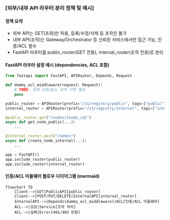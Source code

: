 ### [외부/내부 API 라우터 분리 정책 및 예시]

#### 정책 요약
- 외부 API는 GET(조회)만 허용, 등록/수정/삭제 등 조작은 불가
- 내부 API(조작)는 Gateway/Orchestrator 등 신뢰된 서비스에서만 접근 가능, 인증/ACL 필수
- FastAPI 라우터를 public_router(GET 전용), internal_router(조작 전용)로 분리

#### FastAPI 라우터 설정 예시 (dependencies, ACL 포함)
```python
from fastapi import FastAPI, APIRouter, Depends, Request

def dummy_acl_middleware(request: Request):
    # TODO: 실제 인증/ACL 로직 구현 필요
    pass

public_router = APIRouter(prefix="/v1/registry/public", tags=["public"])
internal_router = APIRouter(prefix="/v1/registry/internal", tags=["internal"], dependencies=[Depends(dummy_acl_middleware)])

@public_router.get("/nodes/{node_id}")
async def get_node_public(...):
    ...

@internal_router.post("/nodes")
async def create_node_internal(...):
    ...

app = FastAPI()
app.include_router(public_router)
app.include_router(internal_router)
```

#### 인증/ACL 미들웨어 플로우 다이어그램 (mermaid)
```mermaid
flowchart TD
    Client-->|GET|PublicAPI[public_router]
    Client-->|POST/PUT/DELETE|InternalAPI[internal_router]
    InternalAPI-->|Depends(dummy_acl_middleware)|ACL[인증/ACL 미들웨어]
    ACL-->|성공|Service[조작 처리]
    ACL-->|실패|Error[401/403 반환]
``` 